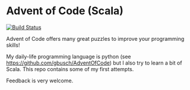 # Advent of Code (Scala)

[![Build Status](https://travis-ci.com/gbusch/AdventOfCode_Scala.svg?branch=master)](https://travis-ci.com/gbusch/AdventOfCode_Scala)

Advent of Code offers many great puzzles to improve your programming skills!

My daily-life programming language is python (see https://github.com/gbusch/AdventOfCode) but I also try to learn a bit of Scala. This repo contains some of my first attempts. 

Feedback is very welcome.